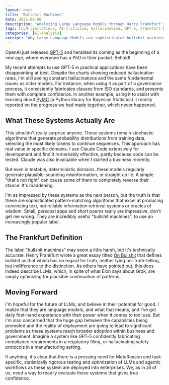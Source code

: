 ```yaml
---
layout: post
title: "Bullshit Machines"
date: 2025-08-08
description: "Analyzing Large Language Models through Harry Frankfurt's definition of bullshit - systems with indifference to truth that optimize for plausible pattern continuation rather than accuracy."
tags: [LLM-limitations, AI-criticism, hallucination, GPT-5, Frankfurt-bullshit, AI-evaluation, pattern-matching]
categories: [AI-Analysis]
excerpt: "Why Large Language Models are sophisticated bullshit machines according to Frankfurt's definition, and what this means for AI deployment in enterprise and government."
---
```


OpenAI just released [GPT-5](https://openai.com/index/introducing-gpt-5/) and heralded its coming as the beginning of a new age, where everyone has a PhD in their pocket. Behold!

My recent attempts to use GPT-5 in practical applications have been disappointing at best. Despite the charts showing reduced hallucination rates, I'm still seeing constant hallucinations and the same fundamental issues as older models. For instance, when using it as part of a governance process, it consistently fabricates clauses from ISO standards, and presents them with complete confidence. In another example, using it to assist with learning about [PyMC](https://www.pymc.io/welcome.html) (a Python library for Bayesian Statistics) it readily reported on the progress we had made together, which never happened.

## What These Systems Actually Are 

This shouldn't really surprise anyone. These systems remain stochastic algorithms that generate probability distributions from training data, selecting the most likely tokens to continue sequences. This approach has real value in specific domains. I use Claude Code extensively for development and find it remarkably effective, partly because code can be tested. Claude was also invaluable when I started a business recently.

But even in testable, deterministic domains, these models regularly generate plausible-sounding misinformation, or straight up lie. A simple "that's not right" can cause some of them to completely reverse their stance. It's maddening.

I'm as impressed by these systems as the next person, but the truth is that these are sophisticated pattern-matching algorithms that excel at producing convincing text, not reliable information retrieval systems or oracles of wisdom. Small, personal apps and short poems really are impressive, don't get me wrong. They are incredibly useful "bullshit machines", to use an increasingly popular label.

## The Frankfurt Definition 

The label "bullshit machines" may seem a little harsh, but it's technically accurate. Henry Frankfurt wrote a great essay titled [On Bullshit](https://www2.csudh.edu/ccauthen/576f12/frankfurt__harry_-_on_bullshit.pdf) that defines bullshit as that which has no regard for truth, neither lying nor truth-telling, but indifference to the distinction. As others have pointed out, this does indeed describe LLMs, which, in spite of what Elon says about Grok, are simply optimizing for plausible continuation of patterns.

## Moving Forward

I'm hopeful for the future of LLMs, and believe in their potential for good. I realize that they are language models, and what that means, and I've got daily first-hand experience with their power when it comes to tool use. But I'm also concerned that the huge gap between the capabilities being promoted and the reality of deployment are going to lead to significant problems as these systems reach broader adoption within business and government. Imagine a system like GPT-5 confidently fabricating compliance requirements in a regulatory filing, or hallucinating safety protocols in a manufacturing setting.

If anything, it's clear that there is a pressing need for MetaReason and task-specific, statistically rigorous testing and optimization of LLMs and agentic workflows as these system are deployed into enterprises. We, as in all of us, need a way to readily evaluate these systems that gives true confidence. 